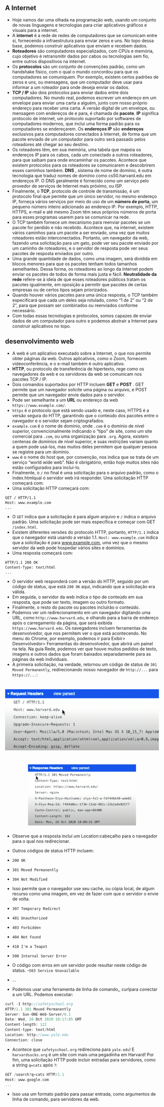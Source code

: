 ## A Internet

- Hoje vamos dar uma olhada na programação web, usando um conjunto de novas linguagens e tecnologias para criar aplicativos gráficos e visuais para a internet.
- A **internet** é a rede de redes de computadores que se comunicam entre si, fornecendo a infraestrutura para enviar zeros e uns. No topo dessa base, podemos construir aplicativos que enviam e recebem dados.
- **Roteadores** são computadores especializados, com CPUs e memória, cujo objetivo é retransmitir dados por cabos ou tecnologias sem fio, entre outros dispositivos na internet.
- Os **protocolos** são um conjunto de convenções padrão, como um handshake físico, com o qual o mundo concordou para que os computadores se comuniquem. Por exemplo, existem certos padrões de zeros e uns, ou mensagens, que um computador deve usar para informar a um roteador para onde deseja enviar os dados.
- **TCP / IP** são dois protocolos para enviar dados entre dois computadores. No mundo real, podemos escrever um endereço em um envelope para enviar uma carta a alguém, junto com nosso próprio endereço para receber uma carta. A versão digital de um envelope, ou mensagem com endereços de e para, é chamada de **pacote**.
**IP** significa protocolo de internet, um protocolo suportado por softwares de computadores modernos, que inclui uma forma padrão para os computadores se endereçarem. Os **endereços IP** são **endereços** exclusivos para computadores conectados à Internet, de forma que um pacote enviado de um computador para outro será passado pelos roteadores até chegar ao seu destino.
- Os roteadores têm, em sua memória, uma tabela que mapeia os endereços IP para os cabos, cada um conectado a outros roteadores, para que saibam para onde encaminhar os pacotes. Acontece que existem protocolos para os roteadores se comunicarem e descobrirem esses caminhos também.
**DNS** , sistema de nome de domínio, é outra tecnologia que traduz nomes de domínio como cs50.harvard.edu em endereços IP. O DNS geralmente é fornecido como um serviço pelo provedor de serviços de Internet mais próximo, ou ISP.
- Finalmente, o **TCP**, protocolo de controle de transmissão, é um protocolo final que permite que um único servidor, no mesmo endereço IP, forneça vários serviços por meio do uso de um **número de porta**, um pequeno número inteiro adicionado ao endereço IP. Por exemplo, HTTP, HTTPS, e-mail e até mesmo Zoom têm seus próprios números de porta para esses programas usarem para se comunicar na rede.
- O TCP também fornece um mecanismo para reenviar pacotes se um pacote for perdido e não recebido. Acontece que, na internet, existem vários caminhos para um pacote a ser enviado, uma vez que muitos roteadores estão interconectados. Portanto, um navegador da web, fazendo uma solicitação para um gato, pode ver seu pacote enviado por um caminho de roteadores, e o servidor de resposta pode ver seus pacotes de resposta enviados por outro.
- Uma grande quantidade de dados, como uma imagem, será dividida em blocos menores para que os pacotes tenham todos tamanhos semelhantes. Dessa forma, os roteadores ao longo da Internet podem enviar os pacotes de todos de forma mais justa e fácil. **Neutralidade da rede** refere-se à ideia de que esses roteadores públicos tratam os pacotes igualmente, em oposição a permitir que pacotes de certas empresas ou de certos tipos sejam priorizados.
- Quando houver vários pacotes para uma única resposta, o TCP também especificará que cada um deles seja rotulado, como “1 de 2” ou “2 de 2”, para que possam ser combinados ou reenviados conforme necessário.
- Com todas essas tecnologias e protocolos, somos capazes de enviar dados de um computador para outro e podemos abstrair a Internet para construir aplicativos no topo.

## desenvolvimento web

- A web é um aplicativo executado sobre a Internet, o que nos permite obter páginas da web. Outros aplicativos, como o Zoom, fornecem videoconferência, e o e-mail também é outro aplicativo.
- **HTTP**, ou protocolo de transferência de hipertexto, rege como os navegadores da web e os servidores da web se comunicam nos pacotes TCP / IP.
- Dois comandos suportados por HTTP incluem **GET** e **POST** . GET permite que um navegador solicite uma página ou arquivo, e POST permite que um navegador envie dados para o servidor.
- Pode ser semelhante a um **URL** ou endereço da web `https://www.example.com/`.
- `https` é o protocolo que está sendo usado e, neste caso, HTTPS é a versão segura do HTTP, garantindo que o conteúdo dos pacotes entre o navegador e o servidor sejam criptografados.
- `example.com` é o nome de domínio, onde `.com` é o domínio de nível superior, convencionalmente indicando o “tipo” de site, como um site comercial para `.com`, ou uma organização para `.org`. Agora, existem centenas de domínios de nível superior, e suas restrições variam quanto a quem pode usá-los, mas muitos deles permitem que qualquer pessoa se registre para um domínio.
- `www` é o nome do host que, por convenção, nos indica que se trata de um serviço “world wide web”. Não é obrigatório, então hoje muitos sites não estão configurados para incluí-lo.
- Finalmente, o `/` no final é uma solicitação para o arquivo padrão, como o index.htmlqual o servidor web irá responder.
Uma solicitação HTTP começará com:
- Uma solicitação HTTP começará com:

```
GET / HTTP/1.1
Host: www.example.com
...
```

- O `GET` indica que a solicitação é para algum arquivo e `/` indica o arquivo padrão. Uma solicitação pode ser mais específica e começar com GET `/index.html`.
- Existem diferentes versões do protocolo HTTP, portanto, `HTTP/1.1` indica que o navegador está usando a versão 1.1.
`Host: www.example.com` indica que a solicitação é para www.example.com, uma vez que o mesmo servidor da web pode hospedar vários sites e domínios.
- Uma resposta começará com:

```
HTTP/1.1 200 OK
Content-Type: text/html
...
```

- O servidor web responderá com a versão do HTTP, seguido por um código de status, que está `200 OK` aqui, indicando que a solicitação era válida.
- Em seguida, o servidor da web indica o tipo de conteúdo em sua resposta, que pode ser texto, imagem ou outro formato.
- Finalmente, o resto do pacote ou pacotes incluirão o conteúdo.
- Podemos ver um redirecionamento em um navegador digitando uma URL, como `http://www.harvard.edu`, e olhando para a barra de endereço após o carregamento da página, que será exibida `https://www.harvard.edu`. Os navegadores incluem ferramentas de desenvolvedor, que nos permitem ver o que está acontecendo. No menu do Chrome, por exemplo, podemos ir para Exibir> Desenvolvedor> Ferramentas do desenvolvedor, que abrirá um painel na tela. Na guia Rede, podemos ver que houve muitos pedidos de texto, imagens e outros dados que foram baixados separadamente para as páginas da web individuais.
- A primeira solicitação, na verdade, retornou um código de status de `301 Moved Permanently`, redirecionando nosso navegador de `http://...` para `https://...`:

<h1 align="center">
<img alt="request_headers" src=".github/request_headers.png" height="200px" />
</h1>

<h1 align="center">
<img alt="v" src=".github/response_headers.png" height="200px" />
</h1>

- Observe que a resposta inclui um Location:cabeçalho para o navegador para o qual nos redirecionar.
- Outros códigos de status HTTP incluem:
- `200 OK`
- `301 Moved Permanently`
- `304 Not Modified`
- Isso permite que o navegador use seu cache, ou cópia local, de algum recurso como uma imagem, em vez de fazer com que o servidor o envie de volta.
- `307 Temporary Redirect`
- `401 Unauthorized`
- `403 Forbidden`
- `404 Not Found`
- `418 I'm a Teapot`
- `500 Internal Server Error`
- O código com erros em um servidor pode resultar neste código de status.
-`503 Service Unavailable`
- …

- Podemos usar uma ferramenta de linha de comando,, curlpara conectar a um URL. Podemos executar:

```c
curl -I http://safetyschool.org
HTTP/1.1 301 Moved Permanently
Server: Sun-ONE-Web-Server/6.1
Date: Wed, 26 Oct 2020 18:17:05 GMT
Content-length: 122
Content-type: text/html
Location: http://www.yale.edu
Connection: close
```

- Acontece que `safetyschool.org` redireciona para `yale.edu`!
E `harvardsucks.org` é um site com mais uma pegadinha em Harvard!
Por fim, uma solicitação HTTP pode incluir entradas para servidores, como a string `q=cats` após `?`:

```c
GET /search?q=cats HTTP/1.1
Host: www.google.com
...
```

- Isso usa um formato padrão para passar entrada, como argumentos de linha de comando, para servidores da web.
